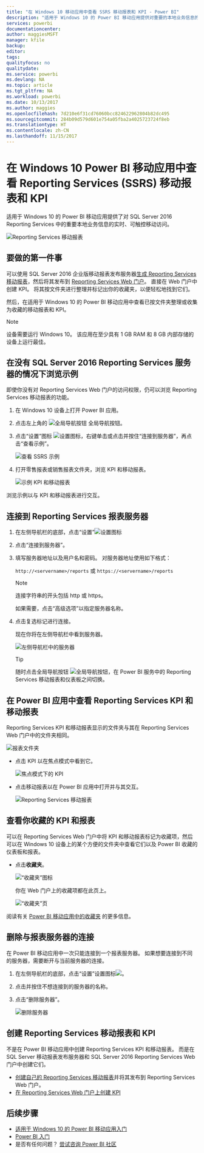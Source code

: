 ```yaml
---
title: "在 Windows 10 移动应用中查看 SSRS 移动报表和 KPI - Power BI"
description: "适用于 Windows 10 的 Power BI 移动应用提供对重要的本地业务信息的实时、可触控的移动访问。"
services: powerbi
documentationcenter: 
author: maggiesMSFT
manager: kfile
backup: 
editor: 
tags: 
qualityfocus: no
qualitydate: 
ms.service: powerbi
ms.devlang: NA
ms.topic: article
ms.tgt_pltfrm: NA
ms.workload: powerbi
ms.date: 10/13/2017
ms.author: maggies
ms.openlocfilehash: 7d210e6f31cd76060bcc824622962804b82dc495
ms.sourcegitcommit: 284b09d579d601e754a05fba2a4025723724f8eb
ms.translationtype: HT
ms.contentlocale: zh-CN
ms.lasthandoff: 11/15/2017
---
```

# <a name="view-reporting-services-ssrs-mobile-reports-and-kpis-in-the-windows-10-power-bi-mobile-app"></a>在 Windows 10 Power BI 移动应用中查看 Reporting Services (SSRS) 移动报表和 KPI
适用于 Windows 10 的 Power BI 移动应用提供了对 SQL Server 2016 Reporting Services 中的重要本地业务信息的实时、可触控移动访问。 

![Reporting Services 移动报表](media/mobile-app-windows-10-ssrs-kpis-mobile-reports/power-bi-ssrs-mobile-report.png)

## <a name="first-things-first"></a>要做的第一件事
可以使用 SQL Server 2016 企业版移动报表发布服务器[生成 Reporting Services 移动报表](https://msdn.microsoft.com/library/mt652547.aspx)，然后将其发布到 [Reporting Services Web 门户](https://msdn.microsoft.com/library/mt637133.aspx)。 直接在 Web 门户中创建 KPI。 将其按文件夹进行整理并标记出你的收藏夹，以便轻松地找到它们。 

然后，在适用于 Windows 10 的 Power BI 移动应用中查看已按文件夹整理或收集为收藏的移动报表和 KPI。 

> [!NOTE]
> 设备需要运行 Windows 10。 该应用在至少具有 1 GB RAM 和 8 GB 内部存储的设备上运行最佳。
> 
> 

## <a name="explore-samples-without-a-sql-server-2016-reporting-services-server"></a>在没有 SQL Server 2016 Reporting Services 服务器的情况下浏览示例
即使你没有对 Reporting Services Web 门户的访问权限，仍可以浏览 Reporting Services 移动报表的功能。

1. 在 Windows 10 设备上打开 Power BI 应用。
2. 点击左上角的 ![全局导航按钮 ](media/mobile-app-windows-10-ssrs-kpis-mobile-reports/powerbi_windows10_options_icon.png) 全局导航按钮。
3. 点击“设置”图标 ![设置图标](media/mobile-app-windows-10-ssrs-kpis-mobile-reports/power-bi-settings-icon.png)，右键单击或点击并按住“连接到服务器”，再点击“查看示例”。
   
   ![查看 SSRS 示例](media/mobile-app-windows-10-ssrs-kpis-mobile-reports/power-bi-win10-connect-ssrs-samples.png)
4. 打开零售报表或销售报表文件夹，浏览 KPI 和移动报表。
   
   ![示例 KPI 和移动报表](media/mobile-app-windows-10-ssrs-kpis-mobile-reports/power-bi-win10-ssrs-sample-kpis.png)

浏览示例以与 KPI 和移动报表进行交互。

## <a name="connect-to-a-reporting-services-report-server"></a>连接到 Reporting Services 报表服务器
1. 在左侧导航栏的底部，点击“设置”![设置图标](media/mobile-app-windows-10-ssrs-kpis-mobile-reports/power-bi-settings-icon.png)
2. 点击“连接到服务器”。
3. 填写服务器地址以及用户名和密码。 对服务器地址使用如下格式：
   
     `http://<servername>/reports` 或 `https://<servername>/reports`
   
   > [!NOTE]
   > 连接字符串的开头包括 http 或 https。
   > 
   > 
   
    如果需要，点击“高级选项”以指定服务器名称。
4. 点击复选标记进行连接。 
   
   现在你将在左侧导航栏中看到服务器。
   
   ![左侧导航栏中的服务器](media/mobile-app-windows-10-ssrs-kpis-mobile-reports/power-bi-ssrs-mobile-report-server.png)
   
   >[!TIP]
   >随时点击全局导航按钮 ![全局导航按钮](media/mobile-app-windows-10-ssrs-kpis-mobile-reports/powerbi_windows10_options_icon.png)，在 Power BI 服务中的 Reporting Services 移动报表和仪表板之间切换。 
   > 

## <a name="view-reporting-services-kpis-and-mobile-reports-in-the-power-bi-app"></a>在 Power BI 应用中查看 Reporting Services KPI 和移动报表
Reporting Services KPI 和移动报表显示的文件夹与其在 Reporting Services Web 门户中的文件夹相同。

![报表文件夹](media/mobile-app-windows-10-ssrs-kpis-mobile-reports/power-bi-ssrs-mobile-report-folders.png)

* 点击 KPI 以在焦点模式中看到它。
  
    ![焦点模式下的 KPI](media/mobile-app-windows-10-ssrs-kpis-mobile-reports/power-bi-ssrs-mobile-report-kpis.png)
* 点击移动报表以在 Power BI 应用中打开并与其交互。
  
    ![Reporting Services 移动报表](media/mobile-app-windows-10-ssrs-kpis-mobile-reports/power-bi-ssrs-mobile-report.png)

## <a name="view-your-favorite-kpis-and-reports"></a>查看你收藏的 KPI 和报表
可以在 Reporting Services Web 门户中将 KPI 和移动报表标记为收藏项，然后可以在 Windows 10 设备上的某个方便的文件夹中查看它们以及 Power BI 收藏的仪表板和报表。

* 点击**收藏夹**。
  
   ![“收藏夹”图标](media/mobile-app-windows-10-ssrs-kpis-mobile-reports/power-bi-ssrs-mobile-report-favorite-menu.png)
  
   你在 Web 门户上的收藏项都在此页上。
  
   ![“收藏夹”页](media/mobile-app-windows-10-ssrs-kpis-mobile-reports/power-bi-windows-10-ssrs-favorites.png)

阅读有关 [Power BI 移动应用中的收藏夹](mobile-apps-favorites.md) 的更多信息。

## <a name="remove-a-connection-to-a-report-server"></a>删除与报表服务器的连接
在 Power BI 移动应用中一次只能连接到一个报表服务器。 如果想要连接到不同的服务器，需要断开与当前服务器的连接。

1. 在左侧导航栏的底部，点击“设置”设置图标![](media/mobile-app-windows-10-ssrs-kpis-mobile-reports/power-bi-settings-icon.png)。
2. 点击并按住不想连接到的服务器的名称。
3. 点击“删除服务器”。
   
    ![删除服务器](media/mobile-app-windows-10-ssrs-kpis-mobile-reports/power-bi-windows-10-ssrs-remove-server-menu.png)

## <a name="create-reporting-services-mobile-reports-and-kpis"></a>创建 Reporting Services 移动报表和 KPI
不是在 Power BI 移动应用中创建 Reporting Services KPI 和移动报表。 而是在 SQL Server 移动报表发布服务器和 SQL Server 2016 Reporting Services Web 门户中创建它们。

* [创建自己的 Reporting Services 移动报表](https://msdn.microsoft.com/library/mt652547.aspx)并将其发布到 Reporting Services Web 门户。
* [在 Reporting Services Web 门户上创建 KPI](https://msdn.microsoft.com/library/mt683632.aspx)

## <a name="next-steps"></a>后续步骤
* [适用于 Windows 10 的 Power BI 移动应用入门](mobile-windows-10-phone-app-get-started.md)  
* [Power BI 入门](service-get-started.md)  
* 是否有任何问题？ [尝试咨询 Power BI 社区](http://community.powerbi.com/)

